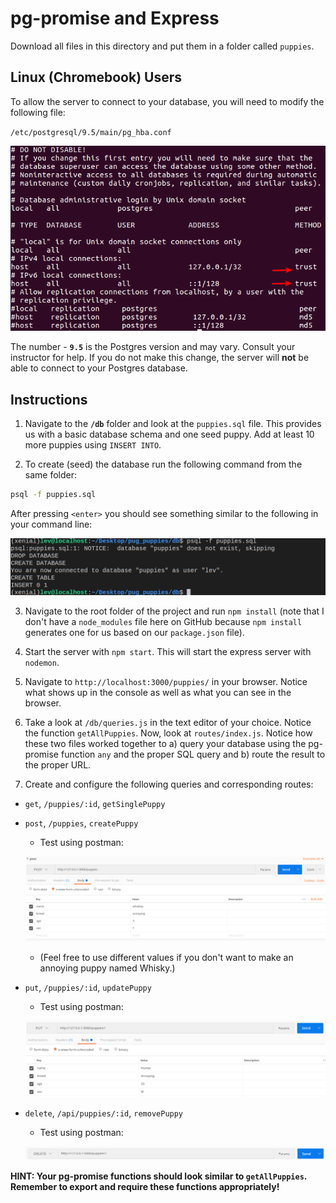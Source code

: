 # pg-promise and Express

Download all files in this directory and put them in a folder called `puppies`.

## Linux (Chromebook) Users

To allow the server to connect to your database, you will need to modify the following file:

`/etc/postgresql/9.5/main/pg_hba.conf`

![pg_hba screenshot](screenshots/pg_hba.png)

The number - **`9.5`** is the Postgres version and may vary. Consult your instructor for help. If you do not make this change, the server will **not** be able to connect to your Postgres database.

## Instructions

1. Navigate to the **`/db`** folder and look at the `puppies.sql` file. This provides us with a basic database schema and one seed puppy. Add at least 10 more puppies using `INSERT INTO`.

2. To create (seed) the database run the following command from the same folder:

```bash
psql -f puppies.sql
```

After pressing `<enter>` you should see something similar to the following in your command line:

![seed screenshot](screenshots/seed.png)

3. Navigate to the root folder of the project and run `npm install` (note that I don't have a `node_modules` file here on GitHub because `npm install` generates one for us based on our `package.json` file).

4. Start the server with `npm start`. This will start the express server with `nodemon`.

5. Navigate to `http://localhost:3000/puppies/` in your browser. Notice what shows up in the console as well as what you can see in the browser.

6. Take a look at `/db/queries.js` in the text editor of your choice. Notice the function `getAllPuppies`. Now, look at `routes/index.js`. Notice how these two files worked together to a) query your database using the pg-promise function `any` and the proper SQL query and b) route the result to the proper URL.

7. Create and configure the following queries and corresponding routes:
* `get`, `/puppies/:id`, `getSinglePuppy`
* `post`, `/puppies`, `createPuppy`
  * Test using postman:

  ![post request](screenshots/post_request.png?raw=true)

  * (Feel free to use different values if you don't want to make an annoying puppy named Whisky.)
* `put`, `/puppies/:id`, `updatePuppy`
  * Test using postman:

  ![put request](screenshots/put_request.png?raw=true)

* `delete`, `/api/puppies/:id`, `removePuppy`
  * Test using postman:

  ![delete request](screenshots/delete_request.png?raw=true)

**HINT: Your pg-promise functions should look similar to `getAllPuppies`. Remember to export and require these functions appropriately!**
